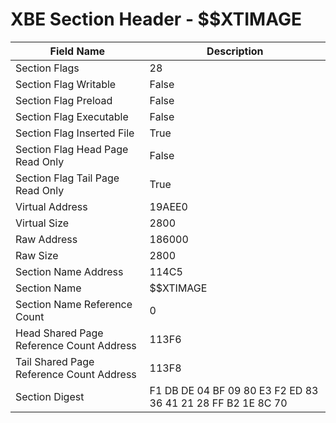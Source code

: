 # XBE Section Header - $$XTIMAGE

| Field Name | Description |
|---|---|
| Section Flags | 28 |
| Section Flag Writable | False |
| Section Flag Preload | False |
| Section Flag Executable | False |
| Section Flag Inserted File | True |
| Section Flag Head Page Read Only | False |
| Section Flag Tail Page Read Only | True |
| Virtual Address | 19AEE0 |
| Virtual Size | 2800 |
| Raw Address | 186000 |
| Raw Size | 2800 |
| Section Name Address | 114C5 |
| Section Name | $$XTIMAGE |
| Section Name Reference Count | 0 |
| Head Shared Page Reference Count Address | 113F6 |
| Tail Shared Page Reference Count Address | 113F8 |
| Section Digest | F1 DB DE 04 BF 09 80 E3 F2 ED 83 36 41 21 28 FF B2 1E 8C 70 |
